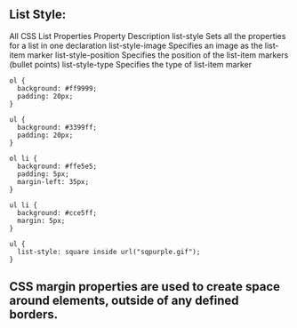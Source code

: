## List Style:


All CSS List Properties
Property	Description
list-style	Sets all the properties for a list in one declaration
list-style-image	Specifies an image as the list-item marker
list-style-position	Specifies the position of the list-item markers (bullet points)
list-style-type	Specifies the type of list-item marker


```
ol {
  background: #ff9999;
  padding: 20px;
}

ul {
  background: #3399ff;
  padding: 20px;
}

ol li {
  background: #ffe5e5;
  padding: 5px;
  margin-left: 35px;
}

ul li {
  background: #cce5ff;
  margin: 5px;
}

ul {
  list-style: square inside url("sqpurple.gif");
}

```


## CSS margin properties are used to create space around elements, outside of any defined borders.